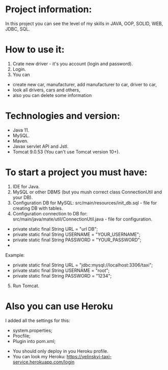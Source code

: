 # Project information:
In this project you can see the level of my skills in JAVA, OOP, SOLID, WEB, JDBC, SQL.
# How to use it:
1. Crate new driver - it's you account (login and password).
2. Login.
3. You can 
- create new car, manufacturer, add manufacturer to car, driver to car, 
- look all drivers, cars and others,
- also you can delete some information
# Technologies and version:
- Java 11.
- MySQL.
- Maven.
- Javax servlet API and Jstl.
- Tomcat 9.0.53 (You can't use Tomcat version 10+).
# To start a project you must have:
1. IDE for Java.
2. MySQL or other DBMS (but you mush correct class ConnectionUtil and your DB).
3. Configuration DB for MySQL:
src/main/resources/init_db.sql - file for creating DB with tables.
4. Configuration connection to DB for:
src/main/java/mate/util/ConnectionUtil.java - file for configuration.

 - private static final String URL = "url DB";
 - private static final String USERNAME = "YOUR_USERNAME";
 - private static final String PASSWORD = "YOUR_PASSWORD";
 - 
Example:
   - private static final String URL = "jdbc:mysql://localhost:3306/taxi";
   - private static final String USERNAME = "root";
   - private static final String PASSWORD = "1234";
5. Run Tomcat.
# Also you can use Heroku
I added all the settings for this:
- system.properties;
- Procfile;
- Plugin into pom.xml;
* You should only deploy in you Heroku profile.
* You can look my Heroku: https://yelinskyi-taxi-service.herokuapp.com/login




